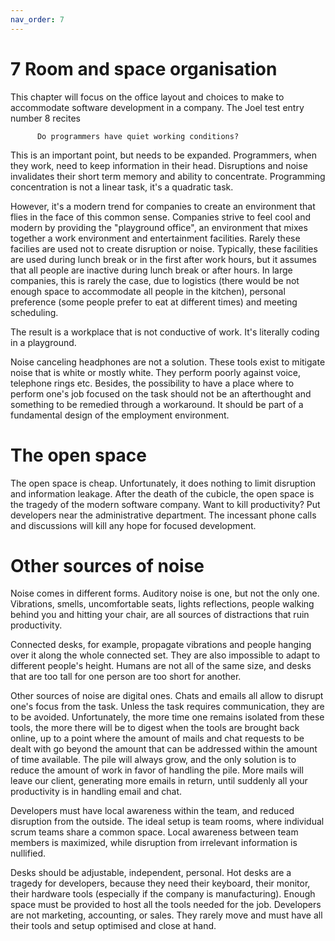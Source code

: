 ```yaml
---
nav_order: 7
---
```


# 7 Room and space organisation

This chapter will focus on the office layout and choices to make to accommodate
software development in a company.  The Joel test entry number 8 recites

          Do programmers have quiet working conditions?

This is an important point, but needs to be expanded. Programmers, when they
work, need to keep information in their head. Disruptions and noise invalidates
their short term memory and ability to concentrate. Programming concentration
is not a linear task, it's a quadratic task.

However, it's a modern trend for companies to create an environment that flies
in the face of this common sense. Companies strive to feel cool and modern by
providing the "playground office", an environment that mixes together a work
environment and entertainment facilities. Rarely these facilies are used 
not to create disruption or noise. 
Typically, these facilities are used during lunch break or in the first after work
hours, but it assumes that all people are inactive during lunch break or after hours.
In large companies, this is rarely the case, due to logistics (there would be not 
enough space to accommodate all people in the kitchen), personal preference (some people
prefer to eat at different times) and meeting scheduling.

The result is a workplace that is not conductive of work. It's literally coding in a
playground.

Noise canceling headphones are not a solution. These tools exist to mitigate noise that
is white or mostly white. They perform poorly against voice, telephone rings etc.
Besides, the possibility to have a place where to perform one's job focused on the task
should not be an afterthought and something to be remedied through a workaround. 
It should be part of a fundamental design of the employment environment.


# The open space

The open space is cheap. Unfortunately, it does nothing to limit disruption and information
leakage. After the death of the cubicle, the open space is the tragedy of the modern
software company. Want to kill productivity? Put developers near the administrative department.
The incessant phone calls and discussions will kill any hope for focused development.

# Other sources of noise

Noise comes in different forms. Auditory noise is one, but not the only one.
Vibrations, smells, uncomfortable seats, lights reflections, people walking behind you and
hitting your chair, are all sources of distractions that ruin productivity.

Connected desks, for example, propagate vibrations and people hanging over it along the whole
connected set. They are also impossible to adapt to different people's height. Humans are not
all of the same size, and desks that are too tall for one person are too short for another.

Other sources of noise are digital ones. Chats and emails all allow to disrupt one's focus from
the task. Unless the task requires communication, they are to be avoided. Unfortunately, the more time
one remains isolated from these tools, the more there will be to digest when the tools are brought back 
online, up to a point where the amount of mails and chat requests to be dealt with go beyond the amount
that can be addressed within the amount of time available. The pile will always grow, and the only solution
is to reduce the amount of work in favor of handling the pile. More mails will leave our client, generating
more emails in return, until suddenly all your productivity is in handling email and chat.

Developers must have local awareness within the team, and reduced disruption from the outside. The ideal
setup is team rooms, where individual scrum teams share a common space. Local awareness between team members
is maximized, while disruption from irrelevant information is nullified.

Desks should be adjustable, independent, personal. Hot desks are a tragedy for developers, because they need
their keyboard, their monitor, their hardware tools (especially if the company is manufacturing). Enough space 
must be provided to host all the tools needed for the job. Developers are not marketing, accounting, or sales.
They rarely move and must have all their tools and setup optimised and close at hand.



